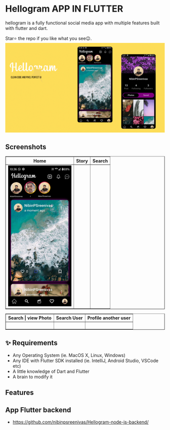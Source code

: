 # Hellogram APP IN FLUTTER  
 
hellogram is a fully functional social media app with multiple features built with flutter and dart.

Star⭐ the repo if you like what you see😉.
![bmi (820 x 360 px)](https://raw.githubusercontent.com/nibinpsreenivas/Hellogram_Node-js/main/Add%20a%20subheading.gif)
## Screenshots

<table border>
    <tr>
        <th style="text-align:center">Home</th>
        <th style="text-align:center">Story</th>
        <th style="text-align:center">Search</th>
    </tr>
    <tr>
        <td><img src="./pages/HomeScreen.jpg" alt="" width="200"></td>
        <td><img src="./screenshots/story.png" alt="" width="200"></td>
        <td><img src="./screenshots/search-home.png" alt="" width="200"></td>
    <tr>
</table>

<table border>
    <tr>
        <th style="text-align:center">Search | view Photo</th>
        <th style="text-align:center">Search User</th>
        <th style="text-align:center">Profile another user</th>
    </tr>
    <tr>
        <td><img src="./screenshots/search-view-photo.png" alt="" width="200"></td>
        <td><img src="./screenshots/search-user.png" alt="" width="200"></td>
        <td><img src="./screenshots/account-another-user.png" alt="" width="200"></td>
    <tr>
</table>
 
## ✨ Requirements

* Any Operating System (ie. MacOS X, Linux, Windows)
* Any IDE with Flutter SDK installed (ie. IntelliJ, Android Studio, VSCode etc)
* A little knowledge of Dart and Flutter
* A brain to modify it
 
## Features

## App Flutter backend

- https://github.com/nibinpsreenivas/Hellogram-node-js-backend/
